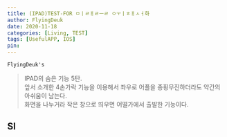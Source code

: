 ```yaml
---
title: (IPAD)TEST-FOR ㅁㅣㄹㅐㄹㅡㄹ ㅇㅜㅣㅎㅐㅅㅓ화
author: FlyingDeuk
date: 2020-11-18
categories: [Living, TEST]
tags: [UsefulAPP, IOS]
pin:
---
```


`FlyingDeuk's`
> IPAD의 숨은 기능 5탄. <br>
앞서 소개한 4손가락 기능을 이용해서 좌우로 어플을 종횡무진하더라도 약간의 아쉬움이 남는다. <br>
화면을 나누거라 작은 창으로 띄우면 어떨가에서 출발한 기능이다.

## Sl
